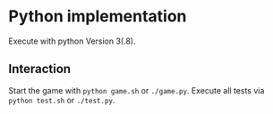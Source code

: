 # Python implementation

Execute with python Version 3(.8).

## Interaction

Start the game with `python game.sh` or `./game.py`.
Execute all tests via `python test.sh` or `./test.py`.
